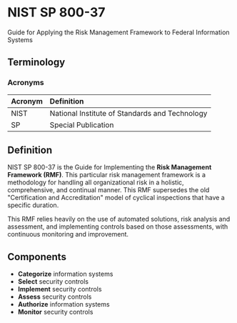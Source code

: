 # NIST SP 800-37

Guide for Applying the Risk Management Framework to Federal Information Systems

## Terminology

### Acronyms

| Acronym | Definition |
| :--- | :--- |
| NIST | National Institute of Standards and Technology |
| SP | Special Publication |

## Definition

NIST SP 800-37 is the Guide for Implementing the **Risk Management Framework \(RMF\)**. This particular risk management framework is a methodology for handling all organizational risk in a holistic, comprehensive, and continual manner. This RMF supersedes the old "Certification and Accreditation" model of cyclical inspections that have a specific duration.

This RMF relies heavily on the use of automated solutions, risk analysis and assessment, and implementing controls based on those assessments, with continuous monitoring and improvement.

## Components

- **Categorize** information systems
- **Select** security controls
- **Implement** security controls
- **Assess** security controls
- **Authorize** information systems
- **Monitor** security controls
